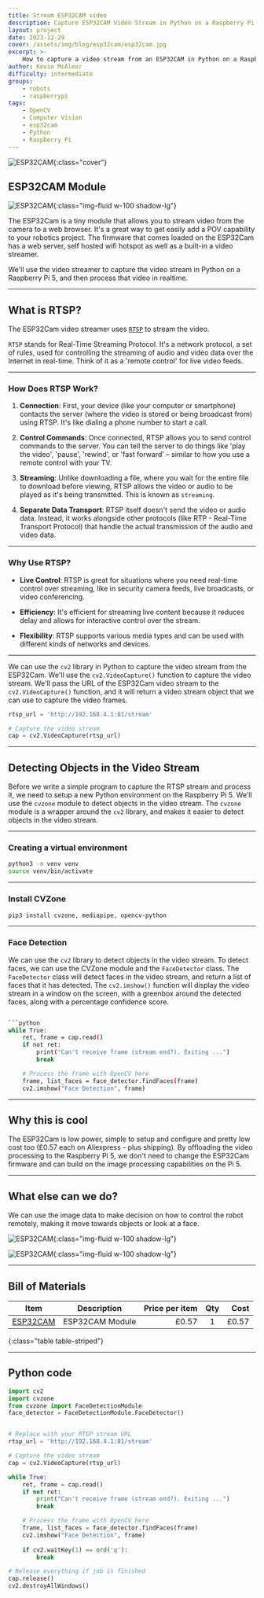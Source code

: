 ```yaml
---
title: Stream ESP32CAM video
description: Capture ESP32CAM Video Stream in Python on a Raspberry Pi 5
layout: project
date: 2023-12-29
cover: /assets/img/blog/esp32cam/esp32cam.jpg
excerpt: >-
    How to capture a video stream from an ESP32CAM in Python on a Raspberry Pi 5
author: Kevin McAleer
difficulty: intermediate
groups:
    - robots
    - raspberrypi
tags:
    - OpenCV
    - Computer Vision
    - esp32cam
    - Python
    - Raspberry Pi
---
```


![ESP32CAM](/assets/img/blog/esp32cam/cam01.jpg){:class="cover"}

## ESP32CAM Module

![ESP32CAM](/assets/img/blog/esp32cam/cam04.jpg){:class="img-fluid w-100 shadow-lg"}

The ESP32Cam is a tiny module that allows you to stream video from the camera to a web browser. It's a great way to get easily add a POV capability to your robotics project. The firmware that comes loaded on the ESP32Cam has a web server, self hosted wifi hotspot as well as a built-in a video streamer.

We'll use the video streamer to capture the video stream in Python on a Raspberry Pi 5, and then process that video in realtime.

---

## What is RTSP?

The ESP32Cam video streamer uses [`RTSP`](/resources/glossary#rtsp) to stream the video. 

`RTSP` stands for Real-Time Streaming Protocol. It's a network protocol, a set of rules, used for controlling the streaming of audio and video data over the Internet in real-time. Think of it as a 'remote control' for live video feeds.

---

### How Does RTSP Work?

1. **Connection**: First, your device (like your computer or smartphone) contacts the server (where the video is stored or being broadcast from) using RTSP. It's like dialing a phone number to start a call.

1. **Control Commands**: Once connected, RTSP allows you to send control commands to the server. You can tell the server to do things like 'play the video', 'pause', 'rewind', or 'fast forward' – similar to how you use a remote control with your TV.

1. **Streaming**: Unlike downloading a file, where you wait for the entire file to download before viewing, RTSP allows the video or audio to be played as it's being transmitted. This is known as `streaming`.

1. **Separate Data Transport**: RTSP itself doesn't send the video or audio data. Instead, it works alongside other protocols (like RTP - Real-Time Transport Protocol) that handle the actual transmission of the audio and video data.

---

### Why Use RTSP?

- **Live Control**: RTSP is great for situations where you need real-time control over streaming, like in security camera feeds, live broadcasts, or video conferencing.

- **Efficiency**: It's efficient for streaming live content because it reduces delay and allows for interactive control over the stream.

- **Flexibility**: RTSP supports various media types and can be used with different kinds of networks and devices.

---

We can use the `cv2` library in Python to capture the video stream from the ESP32Cam. We'll use the `cv2.VideoCapture()` function to capture the video stream. We'll pass the URL of the ESP32Cam video stream to the `cv2.VideoCapture()` function, and it will return a video stream object that we can use to capture the video frames.

```python
rtsp_url = 'http://192.168.4.1:81/stream'

# Capture the video stream
cap = cv2.VideoCapture(rtsp_url)
```

---

## Detecting Objects in the Video Stream

Before we write a simple program to capture the RTSP stream and process it, we need to setup a new Python environment on the Raspberry Pi 5. We'll use the `cvzone` module to detect objects in the video stream. The `cvzone` module is a wrapper around the `cv2` library, and makes it easier to detect objects in the video stream.

---

### Creating a virtual environment

```bash
python3 -m venv venv
source venv/bin/activate
```

---

### Install CVZone

```bash
pip3 install cvzone, mediapipe, opencv-python
```

---

### Face Detection

We can use the `cv2` library to detect objects in the video stream. To detect faces, we can use the CVZone module and the `FaceDetector` class. The `FaceDetector` class will detect faces in the video stream, and return a list of faces that it has detected. The `cv2.imshow()` function will display the video stream in a window on the screen, with a greenbox around the detected faces, along with a percentage confidence score.



```bash

```python
while True:
    ret, frame = cap.read()
    if not ret:
        print("Can't receive frame (stream end?). Exiting ...")
        break

    # Process the frame with OpenCV here
    frame, list_faces = face_detector.findFaces(frame)
    cv2.imshow("Face Detection", frame)
```

---

## Why this is cool

The ESP32Cam is low power, simple to setup and configure and pretty low cost too (£0.57 each on Aliexpress - plus shipping). By offloading the video processing to the Raspberry Pi 5, we don't need to change the ESP32Cam firmware and can build on the image processing capabilities on the Pi 5.

---

## What else can we do?

We can use the image data to make decision on how to control the robot remotely, making it move towards objects or look at a face.

![ESP32CAM](/assets/img/blog/esp32cam/cam02.jpg){:class="img-fluid w-100 shadow-lg"}

![ESP32CAM](/assets/img/blog/esp32cam/cam03.jpg){:class="img-fluid w-100 shadow-lg"}

---

## Bill of Materials

Item                                                     | Description     | Price per item | Qty |  Cost
---------------------------------------------------------|-----------------|---------------:|:---:|-----:
[ESP32CAM](https://www.aliexpress.com/item/1005006096159627.html?channel=twinner ) | ESP32CAM Module |          £0.57 |  1  | £0.57
{:class="table table-striped"}

---

## Python code

```python
import cv2
import cvzone
from cvzone import FaceDetectionModule
face_detector = FaceDetectionModule.FaceDetector()


# Replace with your RTSP stream URL
rtsp_url = 'http://192.168.4.1:81/stream'

# Capture the video stream
cap = cv2.VideoCapture(rtsp_url)

while True:
    ret, frame = cap.read()
    if not ret:
        print("Can't receive frame (stream end?). Exiting ...")
        break

    # Process the frame with OpenCV here
    frame, list_faces = face_detector.findFaces(frame)
    cv2.imshow("Face Detection", frame)
    
    if cv2.waitKey(1) == ord('q'):
        break

# Release everything if job is finished
cap.release()
cv2.destroyAllWindows()
```
